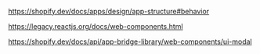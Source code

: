 https://shopify.dev/docs/apps/design/app-structure#behavior

https://legacy.reactjs.org/docs/web-components.html

https://shopify.dev/docs/api/app-bridge-library/web-components/ui-modal

